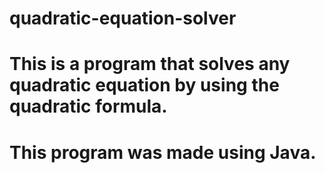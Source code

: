# quadratic-equation-solver
# This is a program that solves any quadratic equation by using the quadratic formula.
# This program was made using Java.
